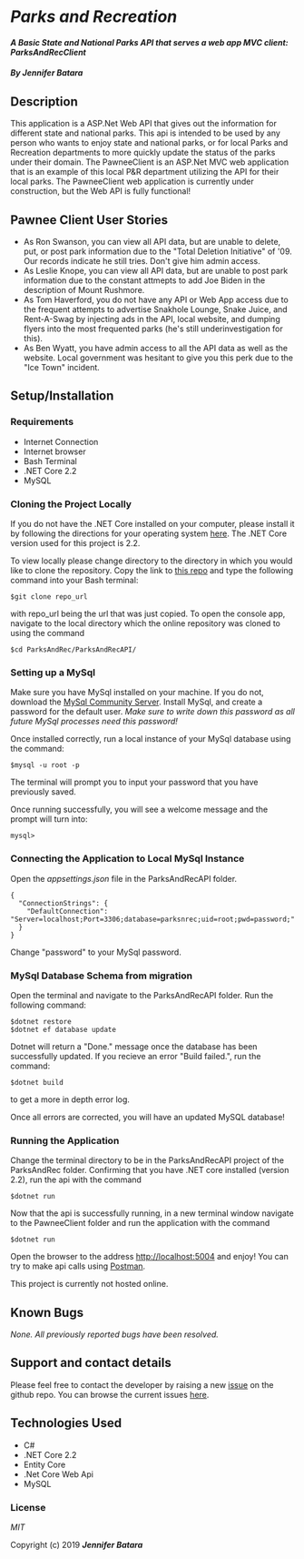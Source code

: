 # _Parks and Recreation_

#### _A Basic State and National Parks API that serves a web app MVC client: ParksAndRecClient_

#### _By **Jennifer Batara**_

## Description

This application is a ASP.Net Web API that gives out the information for different state and national parks. This api is intended to be used by any person who wants to enjoy state and national parks, or for local Parks and Recreation departments to more quickly update the status of the parks under their domain. The PawneeClient is an ASP.Net MVC web application that is an example of this local P&R department utilizing the API for their local parks. The PawneeClient web application is currently under construction, but the Web API is fully functional!

## Pawnee Client User Stories
- As Ron Swanson, you can view all API data, but are unable to delete, put, or post park information due to the "Total Deletion Initiative" of '09. Our records indicate he still tries. Don't give him admin access.
- As Leslie Knope, you can view all API data, but are unable to post park information due to the constant attmepts to add Joe Biden in the description of Mount Rushmore.
- As Tom Haverford, you do not have any API or Web App access due to the frequent attempts to advertise Snakhole Lounge, Snake Juice, and Rent-A-Swag by injecting ads in the API, local website, and dumping flyers into the most frequented parks (he's still underinvestigation for this).
- As Ben Wyatt, you have admin access to all the API data as well as the website. Local government was hesitant to give you this perk due to the "Ice Town" incident.

## Setup/Installation 

### Requirements
-   Internet Connection
-   Internet browser
-   Bash Terminal
-   .NET Core 2.2
-   MySQL

### Cloning the Project Locally
If you do not have the .NET Core installed on your computer, please install it by following the directions for your operating system [here](https://dotnet.microsoft.com/download). The .NET Core version used for this project is 2.2.

To view locally please change directory to the directory in which you would like to clone the repository. Copy the link to [this repo](https://github.com/jbatara/ParksNRecreation.git) and type the following command into your Bash terminal:
```
$git clone repo_url
```

with repo_url being the url that was just copied. To open the console app, navigate to the local directory which the online repository was cloned to using the command

```
$cd ParksAndRec/ParksAndRecAPI/
```

### Setting up a MySql 

Make sure you have MySql installed on your machine. If you do not, download the [MySql Community Server](https://dev.mysql.com/downloads/mysql/). Install MySql, and create a password for the default user. _Make sure to write down this password as all future MySql processes need this password!_

Once installed correctly, run a local instance of your MySql database using the command:
```
$mysql -u root -p
```
The terminal will prompt you to input your password that you have previously saved.

Once running successfully, you will see a welcome message and the prompt will turn into:
```
mysql> 
```

### Connecting the Application to Local MySql Instance
Open the _appsettings.json_ file in the ParksAndRecAPI folder.
```
{
  "ConnectionStrings": {
    "DefaultConnection": "Server=localhost;Port=3306;database=parksnrec;uid=root;pwd=password;"
  }
}
```
Change "password" to your MySql password.

### MySql Database Schema from migration
 
Open the terminal and navigate to the ParksAndRecAPI folder. Run the following command:

```
$dotnet restore
$dotnet ef database update
```
Dotnet will return a "Done." message once the database has been successfully updated. If you recieve an error "Build failed.", run the command:
```
$dotnet build
```
to get a more in depth error log.

Once all errors are corrected, you will have an updated MySQL database!

### Running the Application

Change the terminal directory to be in the ParksAndRecAPI project of the ParksAndRec folder. Confirming that you have .NET core installed (version 2.2), run the api with the command
```
$dotnet run
```
Now that the api is successfully running, in a new terminal window navigate to the PawneeClient folder and run the application with the command
```
$dotnet run
```
Open the browser to the address [http://localhost:5004](http://localhost:5004) and enjoy! You can try to make api calls using [Postman](https://www.getpostman.com/).

This project is currently not hosted online.

## Known Bugs

_None. All previously reported bugs have been resolved._

## Support and contact details

Please feel free to contact the developer by raising a new [issue](https://github.com/jbatara/ParksNRecreation/issues/new) on the github repo. You can browse the current issues [here](https://github.com/jbatara/ParksNRecreation/issues).

## Technologies Used

* C#
* .NET Core 2.2
* Entity Core
* .Net Core Web Api
* MySQL

### License

_MIT_

Copyright (c) 2019 **_Jennifer Batara_**
